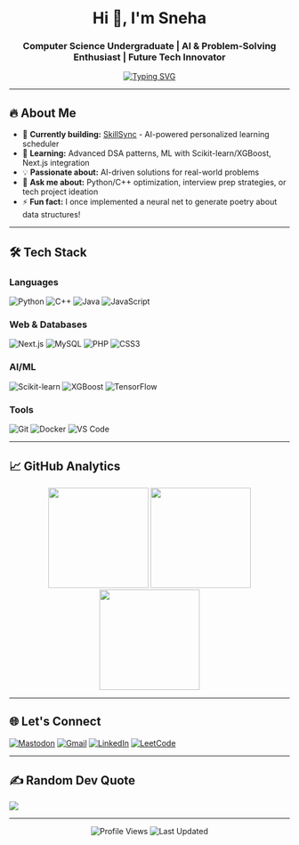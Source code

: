 <h1 align="center">Hi 👋, I'm Sneha</h1>
<h3 align="center">Computer Science Undergraduate | AI & Problem-Solving Enthusiast | Future Tech Innovator</h3>

<p align="center">
  <a href="https://git.io/typing-svg">
    <img src="https://readme-typing-svg.demolab.com?font=Fira+Code&weight=600&size=22&duration=4000&pause=1000&color=58A6FF&center=true&vCenter=true&width=600&lines=Building+intelligent+solutions;Turning+algorithms+into+impact" alt="Typing SVG" />
  </a>
</p>

---

## 🔥 About Me
- 🔭 **Currently building:** [SkillSync](https://github.com/snehac005/SkillSync) - AI-powered personalized learning scheduler
- 🌱 **Learning:** Advanced DSA patterns, ML with Scikit-learn/XGBoost, Next.js integration
- 💡 **Passionate about:** AI-driven solutions for real-world problems
- 💬 **Ask me about:** Python/C++ optimization, interview prep strategies, or tech project ideation
- ⚡ **Fun fact:** I once implemented a neural net to generate poetry about data structures!

---

## 🛠️ Tech Stack
### Languages
![Python](https://img.shields.io/badge/Python-3670A0?logo=python&logoColor=ffdd54)
![C++](https://img.shields.io/badge/C++-00599C?logo=c%2B%2B&logoColor=white)
![Java](https://img.shields.io/badge/Java-ED8B00?logo=openjdk&logoColor=white)
![JavaScript](https://img.shields.io/badge/JavaScript-F7DF1E?logo=javascript&logoColor=black)

### Web & Databases
![Next.js](https://img.shields.io/badge/Next.js-000000?logo=nextdotjs&logoColor=white)
![MySQL](https://img.shields.io/badge/MySQL-4479A1?logo=mysql&logoColor=white)
![PHP](https://img.shields.io/badge/PHP-777BB4?logo=php&logoColor=white)
![CSS3](https://img.shields.io/badge/CSS3-1572B6?logo=css3&logoColor=white)

### AI/ML
![Scikit-learn](https://img.shields.io/badge/Scikit--learn-F7931E?logo=scikit-learn&logoColor=white)
![XGBoost](https://img.shields.io/badge/XGBoost-3776AB?logo=xgboost&logoColor=white)
![TensorFlow](https://img.shields.io/badge/TensorFlow-FF6F00?logo=tensorflow&logoColor=white)

### Tools
![Git](https://img.shields.io/badge/Git-F05032?logo=git&logoColor=white)
![Docker](https://img.shields.io/badge/Docker-2496ED?logo=docker&logoColor=white)
![VS Code](https://img.shields.io/badge/VS_Code-007ACC?logo=visualstudiocode&logoColor=white)

---

## 📈 GitHub Analytics
<p align="center">
  <img height="180em" src="https://github-readme-stats.vercel.app/api?username=snehac005&show_icons=true&theme=radical&include_all_commits=true&count_private=true&hide_border=true" />
  <img height="180em" src="https://github-readme-streak-stats.herokuapp.com/?user=snehac005&theme=radical&hide_border=true" />
  <img height="180em" src="https://github-readme-stats.vercel.app/api/top-langs/?username=snehac005&layout=compact&theme=radical&hide_border=true&langs_count=8&exclude_repo=repository-name-here" /> 
</p>

---

## 🌐 Let's Connect
[![Mastodon](https://img.shields.io/badge/Mastodon-6364FF?logo=mastodon&logoColor=white)](https://mastodon.social/@snehachauhan)
[![Gmail](https://img.shields.io/badge/Gmail-D14836?logo=gmail&logoColor=white)](mailto:snehac9873@gmail.com)
[![LinkedIn](https://img.shields.io/badge/LinkedIn-0A66C2?logo=linkedin&logoColor=white)](https://linkedin.com/in/sneha-chauhan)
[![LeetCode](https://img.shields.io/badge/LeetCode-FFA116?logo=leetcode&logoColor=black)](https://leetcode.com/snehac005)

---

## ✍️ Random Dev Quote
![](https://quotes-github-readme.vercel.app/api?type=horizontal&theme=radical)

---

<p align="center">
  <img src="https://komarev.com/ghpvc/?username=snehac005&label=Profile+Views&color=ce9927&style=flat" alt="Profile Views" /> 
  <img alt="Last Updated" src="https://img.shields.io/github/last-commit/snehac005/snehac005?label=Last+Update&color=blueviolet">
</p>
